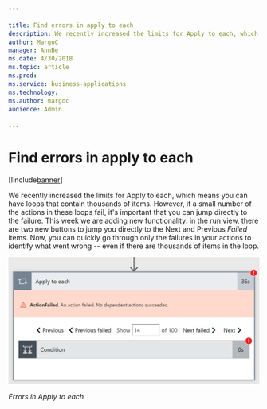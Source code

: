 ```yaml
---

title: Find errors in apply to each
description: We recently increased the limits for Apply to each, which means you can have loops that contain thousands of items.
author: MargoC
manager: AnnBe
ms.date: 4/30/2018
ms.topic: article
ms.prod: 
ms.service: business-applications
ms.technology: 
ms.author: margoc
audience: Admin

---
```

#  Find errors in apply to each




[!include[banner](../../../includes/banner.md)]

We recently increased the limits for Apply to each, which means you can have
loops that contain thousands of items. However, if a small number of the actions
in these loops fail, it's important that you can jump directly to the failure.
This week we are adding new functionality: in the run view, there are two new
buttons to jump you directly to the Next and Previous *Failed* items. Now, you
can quickly go through only the failures in your actions to identify what went
wrong -- even if there are thousands of items in the loop.

![](media/find-errors-apply-to-each-1.png "")

*Errors in Apply to each*
